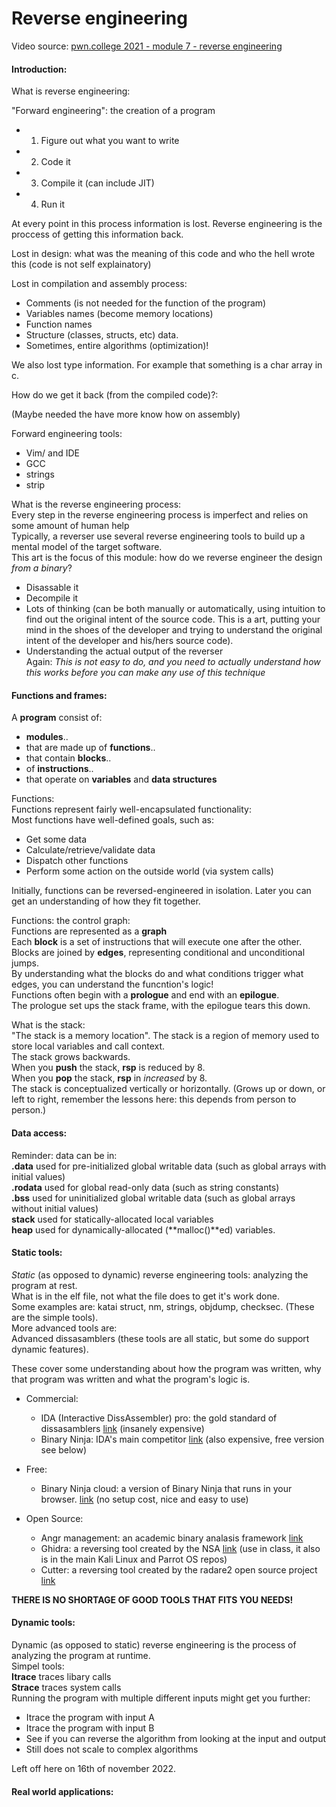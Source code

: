 # Reverse engineering

Video source: [pwn.college 2021 - module 7 - reverse engineering](https://yewtu.be/playlist?list=PL-ymxv0nOtqrGVyPIpJeostmi7zW5JS5l)

#### Introduction:

What is reverse engineering:

"Forward engineering": the creation of a program

* 1. Figure out what you want to write
* 2. Code it
* 3. Compile it (can include JIT)
* 4. Run it

At every point in this process information is lost. Reverse engineering is the proccess of getting this information back.

Lost in design: what was the meaning of this code and who the hell wrote this (code is not self explainatory)

Lost in compilation and assembly process:

* Comments (is not needed for the function of the program)
* Variables names (become memory locations)
* Function names
* Structure (classes, structs, etc) data.
* Sometimes, entire algorithms (optimization)!

We also lost type information. For example that something is a char array in c.

How do we get it back (from the compiled code)?:

(Maybe needed the have more know how on assembly)

Forward engineering tools:

* Vim/ and IDE
* GCC
* strings
* strip

What is the reverse engineering process:  
Every step in the reverse engineering process is imperfect and relies on some amount of human help  
Typically, a reverser use several reverse engineering tools to build up a mental model of the target software.  
This art is the focus of this module: how do we reverse engineer the design *from a binary*?

* Disassable it
* Decompile it
* Lots of thinking (can be both manually or automatically, using intuition to find out the original intent of the source code. This is a art, putting your mind in the shoes of the developer and trying to understand the original intent of the developer and his/hers source code).
* Understanding the actual output of the reverser  
Again: *_This is not easy to do, and you need to actually understand how this works before you can make any use of this technique_*

#### Functions and frames:

A **program** consist of:

* **modules**..
* that are made up of **functions**..
* that contain **blocks**..
* of **instructions**..
* that operate on **variables** and **data structures**

Functions:  
Functions represent fairly well-encapsulated functionality:  
Most functions have well-defined goals, such as:

* Get some data
* Calculate/retrieve/validate data
* Dispatch other functions
* Perform some action on the outside world (via system calls)

Initially, functions can be reversed-engineered 	in isolation. Later you can get an understanding of how they fit together.

Functions: the control graph:  
Functions are represented as a **graph**  
Each **block** is a set of instructions that will execute one after the other.  
Blocks are joined by **edges**, representing conditional and unconditional jumps.  
By understanding what the blocks do and what conditions trigger what edges, you can understand the funcntion's logic!  
Functions often begin with a **prologue** and end with an **epilogue**.  
The prologue set ups the stack frame, with the epilogue tears this down.

What is the stack:  
"The stack is a memory location". The stack is a region of memory used to store local variables and call context.  
The stack grows backwards.  
When you **push** the stack, **rsp** is reduced by 8.	
When you **pop** the stack, **rsp** in _increased_ by 8.  
The stack is conceptualized vertically or horizontally. (Grows up or down, or left to right, remember the lessons here: this depends from person to person.)


#### Data access:
Reminder: data can be in:  
**.data** used for pre-initialized global writable data (such as global arrays with initial values)  
**.rodata** used for global read-only data (such as string constants)  
**.bss** used for uninitialized global writable data (such as global arrays without initial values)  
**stack** used for statically-allocated local variables   
**heap** used for dynamically-allocated (**malloc()**ed) variables.


#### Static tools:
*Static* (as opposed to dynamic) reverse engineering tools: analyzing the program at rest.  
What is in the elf file, not what the file does to get it's work done.  
Some examples are: katai struct, nm, strings, objdump, checksec. (These are the simple tools).  
More advanced tools are:  
Advanced dissasamblers (these tools are all static, but some do support dynamic features).

These cover some understanding about how the program was written, why that program was written and what the program's logic is.

* Commercial:
	* IDA (Interactive DissAssembler) pro: the gold standard of dissasamblers [link](https://hex-rays.com/ida-pro/) (insanely expensive)
	* Binary Ninja: IDA's main competitor [link](https://binary.ninja) (also expensive, free version see below)

* Free:
	* Binary Ninja cloud: a version of Binary Ninja that runs in your browser. [link](https://cloud.binary.ninja) (no setup cost, nice and easy to use)

* Open Source:
	* Angr management: an academic binary analasis framework [link](https://github.com/angr/angr-management) 
	* Ghidra: a reversing tool created by the NSA [link](https://ghidra-sre.org/) (use in class, it also is in the main Kali Linux and Parrot OS repos)
	* Cutter: a reversing tool created by the radare2 open source project [link](https://cutter.re)

**THERE IS NO SHORTAGE OF GOOD TOOLS THAT FITS YOU NEEDS!**

#### Dynamic tools:
Dynamic (as opposed to static) reverse engineering is the process of analyzing the program at runtime.  
Simpel tools:  
**Itrace** traces libary calls  
**Strace** traces system calls  
Running the program with multiple different inputs might get you further:

* Itrace the program with input A
* Itrace the program with input B
* See if you can reverse the algorithm from looking at the input and output
* Still does not scale to complex algorithms

Left off here on 16th of november 2022.

#### Real world applications:
